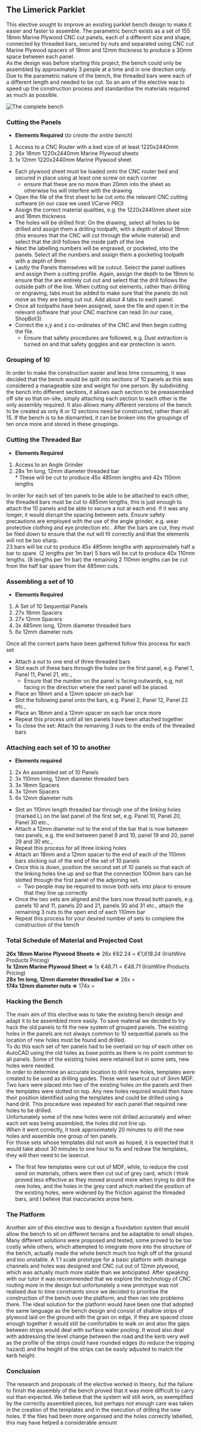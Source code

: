 ## The Limerick Parklet
This elective sought to improve an existing parklet bench design to make it easier and faster to assemble. The parametric bench exists as a set of 155 18mm Marine Plywood CNC cut panels, each of a different size and shape, connected by threaded bars, secured by nuts and separated using CNC cut Marine Plywood spacers of 18mm and 12mm thickness to produce a 30mm space between each panel.  
As the design was before starting this project, the bench could only be assembled by approximately 3 people at a time and in one direction only. Due to the parametric nature of the bench, the threaded bars were each of a different length and needed to be cut. So an aim of the elective was to speed up the construction process and standardise the materials required as much as possible. 
  
![The complete bench](https://github.com/SAULdigitalfabrication/benchparklet/blob/master/16931111_1493991527280438_752524957_o.jpg)

### Cutting the Panels
  * **Elements Required** (_to create the entire bench_)
   1. Access to a CNC Router with a bed size of at least 1220x2440mm
   2. 26x 18mm 1220x2440mm Marine Plywood sheets
   3. 1x 12mm 1220x2440mm Marine Plywood sheet  
   
* Each plywood sheet must be loaded onto the CNC router bed and secured in place using at least one screw on each corner
  * ensure that these are no more than 20mm into the sheet as otherwise his will interfere with the drawing
* Open the file of the first sheet to be cut onto the relevant CNC cutting software (in our case we used VCarve PRO)
* Assign the correct material qualities, e.g. the 1220x2440mm sheet size and 18mm thickness
* The holes will be drilled first: On the drawing, select all holes to be drilled and assign them a drilling toolpath, with a depth of about 19mm (this ensures that the CNC will cut through the whole material) and select that the drill follows the inside path of the line
* Next the labelling numbers will be engraved, or pocketed, into the panels. Select all the numbers and assign them a pocketing toolpath with a depth of 9mm
* Lastly the Panels themselves will be cutout. Select the panel outlines and assign them a cutting profile. Again, assign the depth to be 19mm to ensure that the are entirely cut out and select that the drill follows the outside path of the line. When cutting out elements, rather than drilling or engraving, tabs must be added to make sure that the panels do not move as they are being cut out. Add about 4 tabs to each panel.
* Once all toolpaths have been assigned, save the file and open it in the relevant software that your CNC machine can read (In our case, ShopBot3).
* Correct the x,y and z co-ordinates of the CNC and then begin cutting the file.
  * Ensure that safety procedures are followed, e.g. Dust extraction is turned on and that safety goggles and ear protection is worn.


### Grouping of 10 
In order to make the construction easier and less time consuming, it was decided that the bench would be split into sections of 10 panels as this was considered a manageable size and weight for one person. By subdividing the bench into different sections, it allows each section to be preassembled off site so that on-site, simply attaching each section to each other is the only assembly required. It also allows many different versions of the bench to be created as only 8 or 12 sections need be constructed, rather than all 15. If the bench is to be dismantled, it can be broken into the groupings of ten once more and stored in these groupings.

### Cutting the Threaded Bar
  * **Elements Required**
   1. Access to an Angle Grinder
   2. 28x 1m long, 12mm diameter threaded bar  
     * These will be cut to produce 45x 485mm lengths and 42x 110mm lengths
   
In order for each set of ten panels to be able to be attached to each other, the threaded bars must be cut to 485mm lengths, this is just enough to attach the 10 panels and be able to secure a nut at each end. If it was any longer, it would disrupt the spacing between sets. Ensure safety precautions are employed with the use of the angle grinder, e.g. wear protective clothing and eye protection etc.. After the bars are cut, they must be filed down to ensure that the nut will fit correctly and that the elements will not be too sharp.  
23 bars will be cut to produce 45x 485mm lengths with approximately half a bar to spare. (2 lengths per 1m bar)
5 bars will be cut to produce 40x 110mm lengths. (8 lengths per 1m bar) the remaining 2 110mm lengths can be cut from the half bar spare from the 485mm cuts.

### Assembling a set of 10
  * **Elements Required**
   1. A Set of 10 Sequential Panels
   2. 27x 18mm Spacers
   3. 27x 12mm Spacers
   4. 3x 485mm long, 12mm diameter threaded bars
   5. 6x 12mm diameter nuts  

Once all the correct parts have been gathered follow this process for each set  
* Attach a nut to one end of three threaded bars
* Slot each of these bars through the holes on  the first panel, e.g. Panel 1, Panel 11, Panel 21, etc.,
  * Ensure that the number on the panel is facing outwards, e.g, not facing in the direction where the next panel will be placed.
* Place an 18mm and a 12mm spacer on each bar
* Slot the following panel onto the bars, e.g. Panel 2, Panel 12, Panel 22 etc.,
* Place an 18mm and a 12mm spacer on each bar once more
* Repeat this process until all ten panels have been attached together
* To close the set: Attach the remaining 3 nuts to the ends of the threaded bars

### Attaching each set of 10 to another
  * **Elements required**
   1. 2x An assembled set of 10 Panels
   2. 3x 110mm long, 12mm diameter threaded bars
   3. 3x 18mm Spacers
   4. 3x 12mm Spacers
   5. 6x 12mm diameter nuts
   
* Slot an 110mm length threaded bar through one of the linking holes (marked L) on the last panel of the first set, e.g. Panel 10, Panel 20, Panel 30 etc.,
* Attach a 12mm diameter nut to the end of the bar that is now between two panels, e.g. the end between panel 9 and 10, panel 19 and 20, panel 29 and 30 etc.,
* Repeat this process for all three linking holes
* Attach an 18mm and a 12mm spacer to the end of each of the 110mm bars sticking out of the end of the set of 10 panels
* Once this is down, position the second set of 10 panels so that each of the linking holes line up and so that the connection 100mm bars can be slotted through the first panel of the adjoining set.
  * Two people may be required to move both sets into place to ensure that they line up correctly
* Once the two sets are aligned and the bars now thread both panels, e.g. panels 10 and 11, panels 20 and 21, panels 30 and 31 etc., attach the remaining 3 nuts to the open end of each 110mm bar
* Repeat this process for your desired number of sets to complete the construction of the bench

### Total Schedule of Material and Projected Cost
**26x 18mm Marine Plywood Sheets =>** 26x €62.24 = _€1,618.24_ (IrishWire Products Pricing)  
**1x 12mm Marine Plywood Sheet =>** 1x €48.71 = _€48.71_ (IrishWire Products Pricing)  
**28x 1m long, 12mm diameter threaded bar =>** 28x  =  
**174x 12mm diameter nuts =>** 174x =  


### Hacking the Bench

The main aim of this elective was to take the existing bench design and adapt it to be assembled more easily. To save material we decided to try hack the old panels to fit the new system of grouped panels. The existing holes in the panels are not always common to 10 sequential panels so the location of new holes must be found and drilled.  
To do this each set of ten panels had to be overlaid on top of each other on AutoCAD using the old holes as base points as there is no point common to all panels. Some of the existing holes were retained but in some sets, new holes were needed.   
In order to determine an accurate location to drill new holes, templates were created to be used as drilling guides. These were lasercut out of 3mm MDF. Two bars were placed into two of the existing holes on the panels and then the templates were slotted on top. Any new holes required would then have their position identified using the templates and could be drilled using a hand drill. This procedure was repeated for each panel that required new holes to be drilled.  
Unfortunately some of the new holes were not drilled accurately and when each set was being assembled, the holes did not line up.  
When it went correctly, it took approximately 20 minutes to drill the new holes and assemble one group of ten panels.  
For those sets whose templates did not work as hoped, it is expected that it would take about 30 minutes to one hour to fix and redraw the templates, they will then need to be lasercut.
 * The first few templates were cut out of MDF, while, to reduce the cost send on materials, others were then cut out of grey card, which I think proved less effective as they moved around more when trying to drill the new holes, and the holes in the grey card which marked the position of the existing holes, were widened by the friction against the threaded bars, and I believe that inaccuracies arose here.

### The Platform
Another aim of this elective was to design a foundation system that would allow the bench to sit on different terrains and be adaptable to small slopes. Many different solutions were proposed and tested, some proved to be too costly while others, which attempted to integrate more into the structure of the bench, actually made the whole bench much too high off of the ground and too unstable. A 1:1 scale prototype for a basic platform with drainage channels and holes was designed and CNC cut out of 12mm plywood, which was actually much more stable than we anticipated. After speaking with our tutor it was recommended that we explore the technology of CNC routing more in the design but unfortunately a new prototype was not realised due to time constraints since we decided to prioritise the construction of the bench over the platform, and then ran into problems there. The ideal solution for the platform would have been one that adopted the same language as the bench design and consist of shallow strips of plywood laid on the ground with the grain on edge, if they are spaced close enough together it would still be comfortable to walk on and also the gaps between strips would deal with surface water pooling. It woud also deal with addressing the level change between the road and the kerb very well as the profile of the strips could have rounded edges (to reduce the tripping hazard) and the height of the strips can be easily adjusted to match the kerb height.

### Conclusion
The research and proposals of the elective worked in theory, but the failure to finish the assembly of the bench proved that it was more difficult to carry out than expected. We believe that the system will still work, as exemplified by the correctly assembled pieces, but perhaps not enough care was taken in the creation of the templates and in the execution of drilling the new holes. If the files had been more organised and the holes correctly labelled, this may have helped a considerable amount
